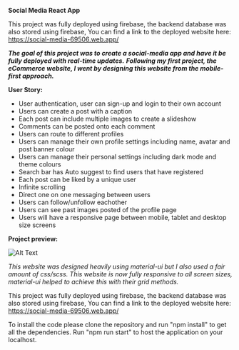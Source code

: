 **Social Media React App**

This project was fully deployed using firebase, the backend database was also stored using firebase,
You can find a link to the deployed website here: https://social-media-69506.web.app/

__*The goal of this project was to create a social-media app and have it be fully deployed with real-time updates.*__
__*Following my first project, the eCommerce website, I went by designing this website from the mobile-first approach.*__

**User Story:**
- User authentication, user can sign-up and login to their own account
- Users can create a post with a caption
- Each post can include multiple images to create a slideshow
- Comments can be posted onto each comment
- Users can route to different profiles
- Users can manage their own profile settings including name, avatar and post banner colour
- Users can manage their personal settings including dark mode and theme colours
- Search bar has Auto suggest to find users that have registered
- Each post can be liked by a unique user
- Infinite scrolling
- Direct one on one messaging between users
- Users can follow/unfollow eachother
- Users can see past images posted of the profile page
- Users will have a responsive page between mobile, tablet and desktop size screens

**Project preview:**

![Alt Text](https://i.gyazo.com/4a15c0f71c149efe41adb0f231fb9952.png)

*This website was designed heavily using material-ui but I also used a fair amount of css/scss. This website is now fully* *responsive to all screen sizes, material-ui helped to achieve this with their grid methods.*

This project was fully deployed using firebase, the backend database was also stored using firebase,
You can find a link to the deployed website here: https://social-media-69506.web.app/

To install the code please clone the repository and run "npm install" to get all the dependencies.
Run "npm run start" to host the application on your localhost.